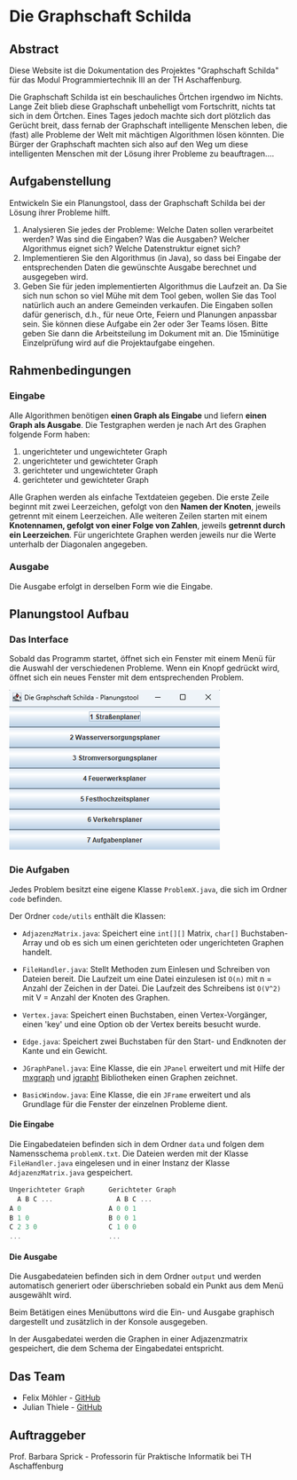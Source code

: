 # Die Graphschaft Schilda

## Abstract

Diese Website ist die Dokumentation des Projektes "Graphschaft Schilda" für das Modul Programmiertechnik III an der TH Aschaffenburg.

Die Graphschaft Schilda ist ein beschauliches Örtchen irgendwo im Nichts.
Lange Zeit blieb diese Graphschaft unbehelligt vom Fortschritt, nichts tat sich in dem  Örtchen. Eines Tages jedoch machte sich dort plötzlich das Gerücht breit, dass fernab der Graphschaft intelligente Menschen leben, die (fast) alle Probleme der Welt mit mächtigen Algorithmen lösen könnten. Die Bürger der Graphschaft machten sich also auf den Weg um diese intelligenten Menschen mit der Lösung ihrer Probleme zu beauftragen....

## Aufgabenstellung

Entwickeln Sie ein Planungstool, dass der Graphschaft Schilda bei der Lösung ihrer Probleme hilft.  

1. Analysieren Sie jedes der Probleme: Welche Daten sollen verarbeitet werden? Was sind die Eingaben? Was die Ausgaben? Welcher Algorithmus eignet sich? Welche Datenstruktur eignet sich?
2. Implementieren Sie den Algorithmus (in Java), so dass bei Eingabe der entsprechenden Daten die gewünschte Ausgabe berechnet und ausgegeben wird. 
3. Geben Sie für jeden implementierten Algorithmus die Laufzeit an. Da Sie sich nun schon so viel Mühe mit dem Tool geben, wollen Sie das Tool natürlich auch an andere 
Gemeinden verkaufen. Die Eingaben sollen dafür generisch, d.h., für neue Orte, Feiern und Planungen anpassbar sein. Sie können diese Aufgabe ein 2er oder 3er Teams lösen. Bitte geben Sie dann die Arbeitsteilung im Dokument mit an. Die 15minütige Einzelprüfung wird auf die Projektaufgabe eingehen. 

## Rahmenbedingungen

### Eingabe

Alle Algorithmen benötigen **einen Graph als Eingabe** und liefern **einen Graph als Ausgabe**.
Die Testgraphen werden je nach Art des Graphen folgende Form haben:

1. ungerichteter und ungewichteter Graph
2. ungerichteter und gewichteter Graph
3. gerichteter und ungewichteter Graph
4. gerichteter und gewichteter Graph

Alle Graphen werden als einfache Textdateien gegeben. Die erste Zeile beginnt mit zwei Leerzeichen, gefolgt von den **Namen der Knoten**, jeweils getrennt mit einem Leerzeichen.
Alle weiteren Zeilen starten mit einem **Knotennamen, gefolgt von einer Folge von Zahlen**, jeweils **getrennt durch ein Leerzeichen**.
Für ungerichtete Graphen werden jeweils nur die Werte unterhalb der Diagonalen angegeben.

### Ausgabe

Die Ausgabe erfolgt in derselben Form wie die Eingabe.

## Planungstool Aufbau

### Das Interface

Sobald das Programm startet, öffnet sich ein Fenster mit einem Menü für die Auswahl der verschiedenen Probleme. Wenn ein Knopf gedrückt wird, öffnet sich ein neues Fenster mit dem entsprechenden Problem. 

![Tool](images/tool.png)

### Die Aufgaben

Jedes Problem besitzt eine eigene Klasse `ProblemX.java`, die sich im Ordner `code` befinden. 

Der Ordner `code/utils` enthält die Klassen:

- `AdjazenzMatrix.java`: Speichert eine `int[][]` Matrix, `char[]` Buchstaben-Array und ob es sich um einen gerichteten oder ungerichteten Graphen handelt.

- `FileHandler.java`: Stellt Methoden zum Einlesen und Schreiben von Dateien bereit. Die Laufzeit um eine Datei einzulesen ist `O(n)` mit n = Anzahl der Zeichen in der Datei. Die Laufzeit des Schreibens ist `O(V^2)` mit V = Anzahl der Knoten des Graphen.

- `Vertex.java`: Speichert einen Buchstaben, einen Vertex-Vorgänger, einen 'key' und eine Option ob der Vertex bereits besucht wurde.

- `Edge.java`: Speichert zwei Buchstaben für den Start- und Endknoten der Kante und ein Gewicht.

- `JGraphPanel.java`: Eine Klasse, die ein `JPanel` erweitert und mit Hilfe der [mxgraph](https://jgraph.github.io/mxgraph/) und [jgrapht](https://jgrapht.org/) Bibliotheken einen Graphen zeichnet.

- `BasicWindow.java`: Eine Klasse, die ein `JFrame` erweitert und als Grundlage für die Fenster der einzelnen Probleme dient.

#### Die Eingabe

Die Eingabedateien befinden sich in dem Ordner `data` und folgen dem Namensschema `problemX.txt`. Die Dateien werden mit der Klasse `FileHandler.java` eingelesen und in einer Instanz der Klasse `AdjazenzMatrix.java` gespeichert. 

```js
Ungerichteter Graph      Gerichteter Graph
  A B C ...                A B C ...
A 0                      A 0 0 1
B 1 0                    B 0 0 1
C 2 3 0                  C 1 0 0
...                      ...
```

#### Die Ausgabe

Die Ausgabedateien befinden sich in dem Ordner `output` und werden automatisch generiert oder überschrieben sobald ein Punkt aus dem Menü ausgewählt wird.

Beim Betätigen eines Menübuttons wird die Ein- und Ausgabe graphisch dargestellt und zusätzlich in der Konsole ausgegeben.

In der Ausgabedatei werden die Graphen in einer Adjazenzmatrix gespeichert, die dem Schema der Eingabedatei entspricht. 

## Das Team

- Felix Möhler - [GitHub](https://github.com/flexx7)
- Julian Thiele - [GitHub](https://github.com/thieleju)

## Auftraggeber

Prof. Barbara Sprick - Professorin für Praktische Informatik bei TH Aschaffenburg